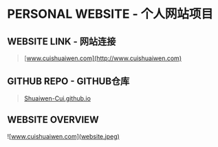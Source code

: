 

# PERSONAL WEBSITE - 个人网站项目

## WEBSITE LINK - 网站连接
> [www.cuishuaiwen.com](http://www.cuishuaiwen.com)

## GITHUB REPO - GITHUB仓库
> [Shuaiwen-Cui.github.io](https://github.com/Shuaiwen-Cui/Shuaiwen-Cui.github.io.git)

## WEBSITE OVERVIEW
![www.cuishuaiwen.com](website.jpeg)
